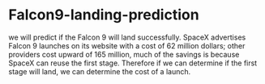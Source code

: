 # Falcon9-landing-prediction
we will predict if the Falcon 9 will land successfully. SpaceX advertises Falcon 9 launches on its website with a cost of 62 million dollars; other providers cost upward of 165 million, much of the savings is because SpaceX can reuse the first stage. Therefore if we can determine if the first stage will land, we can determine the cost of a launch. 
